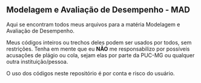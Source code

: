 ## Modelagem e Avaliação de Desempenho - MAD

Aqui se encontram todos meus arquivos para a matéria Modelagem e Avaliação de Desempenho.

Meus códigos inteiros ou trechos deles podem ser usados por todos, sem restrições. Tenha em mente que eu **NÃO** me responsabilizo por possíveis acusações de plágio ou cola, sejam elas por parte da PUC-MG ou qualquer outra instituição/pessoa.

O uso dos códigos neste repositório é por conta e risco do usuário.
